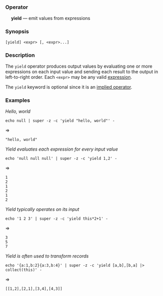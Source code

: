 ### Operator

&emsp; **yield** &mdash; emit values from expressions

### Synopsis

```
[yield] <expr> [, <expr>...]
```
### Description

The `yield` operator produces output values by evaluating one or more
expressions on each input value and sending each result to the output
in left-to-right order.  Each `<expr>` may be any valid
[expression](../expressions.md).

The `yield` keyword is optional since it is an
[implied operator](../pipeline-model.md#implied-operators).

### Examples

_Hello, world_
```mdtest-command
echo null | super -z -c 'yield "hello, world"' -
```
=>
```mdtest-output
"hello, world"
```
_Yield evaluates each expression for every input value_
```mdtest-command
echo 'null null null' | super -z -c 'yield 1,2' -
```
=>
```mdtest-output
1
2
1
2
1
2
```
_Yield typically operates on its input_
```mdtest-command
echo '1 2 3' | super -z -c 'yield this*2+1' -
```
=>
```mdtest-output
3
5
7
```
_Yield is often used to transform records_
```mdtest-command
echo '{a:1,b:2}{a:3,b:4}' | super -z -c 'yield [a,b],[b,a] |> collect(this)' -
```
=>
```mdtest-output
[[1,2],[2,1],[3,4],[4,3]]
```
